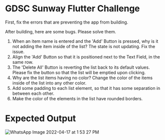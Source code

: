 # GDSC Sunway Flutter Challenge

First, fix the errors that are preventing the app from building.

After building, here are some bugs. Please solve them.
1. When an item name is entered and the 'Add' Button is pressed, why is it not adding the item inside of the list? The state is not updating. Fix the issue.
2. Align the 'Add' Button so that it is positioned next to the Text Field, in the same row.
3. The 'Delete All' Button is reverting the list back to its default values. Please fix the button so that the list will be emptied upon clicking.
4. Why are the list items having no color? Change the color of the items inside of the list into any other color.
5. Add some padding to each list element, so that it has some separation in between each other.
6. Make the color of the elements in the list have rounded borders.

# Expected Output
![WhatsApp Image 2022-04-17 at 1 53 27 PM](https://user-images.githubusercontent.com/64016318/163702875-f0e2d6cf-3c88-42ec-b823-3d7070b9cf8e.jpeg)

